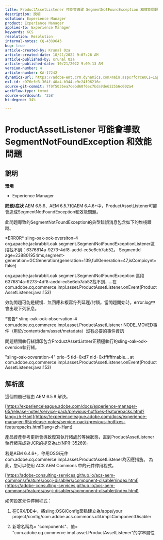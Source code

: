 ```yaml
---
title: ProductAssetListener 可能會導致 SegmentNotFoundException 和效能問題
description: 說明
solution: Experience Manager
product: Experience Manager
applies-to: Experience Manager
keywords: KCS
resolution: Resolution
internal-notes: CQ-4309643
bug: true
article-created-by: Krunal Oza
article-created-date: 10/21/2022 9:07:26 AM
article-published-by: Krunal Oza
article-published-date: 10/21/2022 9:09:13 AM
version-number: 4
article-number: KA-17242
dynamics-url: https://adobe-ent.crm.dynamics.com/main.aspx?forceUCI=1&pagetype=entityrecord&etn=knowledgearticle&id=f9b60fc7-1f51-ed11-bba2-0022480867fb
exl-id: c976efd3-364f-40a4-b344-e9c24f96216e
source-git-commit: 7f0f5035ea7cebd60f6ec7bda9de6225b6c602a4
workflow-type: tm+mt
source-wordcount: '258'
ht-degree: 34%

---
```


# ProductAssetListener 可能會導致 SegmentNotFoundException 和效能問題

## 說明

<b>環境</b>
- Experience Manager



<b>問題/症狀</b>
AEM 6.5.6、AEM 6.5.7和AEM 6.4.6+中，ProductAssetListener可能會造成SegmentNotFoundException和效能問題。



此問題導致的SegmentNotFoundException的典型錯誤消息包含如下的堆棧跟蹤。

\*ERROR\* sling-oak-ook-oversiton-4 org.apache.jackrabbit.oak.segment.SegmentNotFoundExceptionListener區段找不到：6376814a-9273-4df8-aedd-ec5e6eb7ab52。 SegmentId age=238801954ms,segment-generation=GCGeneration{generation=139,fullGeneration=47,isCompicynt=false}

org.apache.jackrabbit.oak.segment.SegmentNotFoundException:區段6376814a-9273-4df8-aedd-ec5e6eb7ab52找不到……在com.adobe.cq.commerce.impl.asset.ProductAssetListener.onEvent(ProductAssetListener.java:153)



效能問題可能是緩慢、無回應和複寫佇列延遲/封鎖。當問題開始時，error.log中會出現下列訊息。

\*警告\* sling-oak-ook-observation-4 com.adobe.cq.commerce.impl.asset.ProductAssetListener NODE_MOVED事件（用於/content/dam/asset/metadata）沒有必要的事件資訊



問題期間執行緒傾印包含ProductAssetListner正積極執行的sling-oak-ook-oversion執行緒。

&quot;sling-oak-ooveration-4&quot; prio=5 tid=0xd7 nid=0xffffffrnable... at com.adobe.cq.commerce.impl.asset.ProductAssetListener.onEvent(ProductAssetListener.java:153)


## 解析度


這個問題已經由 AEM 6.5.8 解決。

[https://experienceleague.adobe.com/docs/experience-manager-65/release-notes/service-pack/previous-hotfixes-featurepacks.html?lang=zh-Hant](https://experienceleague.adobe.com/docs/experience-manager-65/release-notes/service-pack/previous-hotfixes-featurepacks.html?lang=zh-Hant)

產品資產參考更新會導致復寫執行緒處於等候狀態，直到ProductAssetListener執行緒完成對JCR的提交為止(NPR-35269)。



若是AEM 6.4.6+，停用OSGi元件com.adobe.cq.commerce.impl.asset.ProductAssetListener為因應措施。 為此，您可以使用 ACS AEM Commons 中的元件停用程式。

[https://adobe-consulting-services.github.io/acs-aem-commons/features/osgi-disablers/component-disabler/index.html](https://adobe-consulting-services.github.io/acs-aem-commons/features/osgi-disablers/component-disabler/index.html)



如何設定元件停用程式：

1. 在CRX/DE中，將sling:OSGiConfig節點建立為/apps/your project/config/com.adobe.acs.commons.util.impl.ComponentDisabler

2. 新增名稱為= &quot;components&quot;、值= &quot;com.adobe.cq.commerce.impl.asset.ProductAssetListener&quot;的字串屬性
